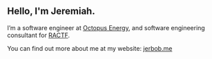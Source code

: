 ## Hello, I'm Jeremiah.

I’m a software engineer at [Octopus Energy](https://octopusenergy.group/), and software engineering consultant for [RACTF](https://www.ractf.co.uk/).

You can find out more about me at my website: [jerbob.me](https://jerbob.me)
